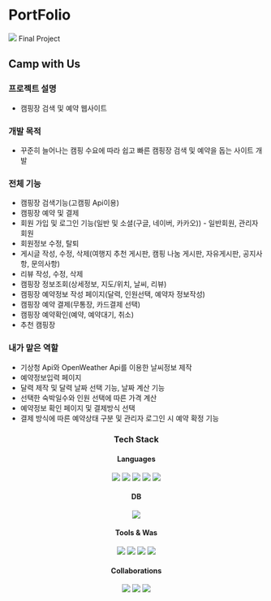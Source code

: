 # PortFolio
<img src="https://capsule-render.vercel.app/api?type=waving&color=auto&height=200&section=header&text=KyuDogJung&fontSize=90" />
<span align="center">Final Project</span>

## Camp with Us

### 프로젝트 설명
- 캠핑장 검색 및 예약 웹사이트

### 개발 목적
- 꾸준히 늘어나는 캠핑 수요에 따라 쉽고 빠른 캠핑장 검색 및 예약을 돕는 사이트 개발

### 전체 기능
- 캠핑장 검색기능(고캠핑 Api이용)
- 캠핑장 예약 및 결제
- 회원 가입 및 로그인 기능(일반 및 소셜(구글, 네이버, 카카오)) - 일반회원, 관리자 회원
- 회원정보 수정, 탈퇴
- 게시글 작성, 수정, 삭제(여행지 추천 게시판, 캠핑 나눔 게시판, 자유게시판, 공지사항, 문의사항)
- 리뷰 작성, 수정, 삭제
- 캠핑장 정보조회(상세정보, 지도/위치, 날씨, 리뷰)
- 캠핑장 예약정보 작성 페이지(달력, 인원선택, 예약자 정보작성)
- 캠핑장 예약 결제(무통장, 카드결제 선택)
- 캠핑장 예약확인(예약, 예약대기, 취소)
- 추천 캠핑장


### 내가 맡은 역할
- 기상청 Api와 OpenWeather Api를 이용한 날씨정보 제작
- 예약정보입력 페이지
- 달력 제작 및 달력 날짜 선택 기능, 날짜 계산 기능
- 선택한 숙박일수와 인원 선택에 따른 가격 계산
- 예약정보 확인 페이지 및 결제방식 선택
- 결제 방식에 따른 예약상태 구분 및 관리자 로그인 시 예약 확정 기능

<div align="center">
    	<h3>Tech Stack</h3>
	<h4>Languages</h4>
	<img src="https://img.shields.io/badge/Java-007396?style=flat&logo=Java&logoColor=white" />
	<img src="https://img.shields.io/badge/HTML5-E34F26?style=flat&logo=HTML5&logoColor=white" />
	<img src="https://img.shields.io/badge/CSS3-1572B6?style=flat&logo=CSS3&logoColor=white" />
	<img src="https://img.shields.io/badge/javascript-F7DF1E?style=flat&logo=javascript&logoColor=white" />
	<img src="https://img.shields.io/badge/jQuery-0769AD?style=flat&logo=jquery&logoColor=white" />
</div>
<div align="center">
	<h4>DB</h4>
    <img src="https://img.shields.io/badge/Oracle SQL-F80000?style=flat&logo=oracle&logoColor=white" />
</div>
<div align="center">
 	<h4>Tools & Was</h4>
    <img src="https://img.shields.io/badge/Spring-6DB33F?style=flat&logo=spring&logoColor=white" />
    <img src="https://img.shields.io/badge/eclipseIDE-2C2255?style=flat&logo=eclipseide&logoColor=white" />
    <img src="https://img.shields.io/badge/Visual Studio Code-007ACC?style=flat&logo=visualstudiocode&logoColor=white" />
    <img src="https://img.shields.io/badge/Tomcat-F8DC75?style=flat&logo=apachetomcat&logoColor=white" />
</div>
<div align="center">
	<h4>Collaborations</h4>
    <img src="https://img.shields.io/badge/amazon AWS-232F3E?style=flat&logo=amazonaws&logoColor=white"/>
    <img src="https://img.shields.io/badge/Maven-C71A36?style=flat&logo=apachemaven&logoColor=white" />
	<img src="https://img.shields.io/badge/GitHub-181717?style=flat&logo=github&logoColor=white" />
</div>



  
